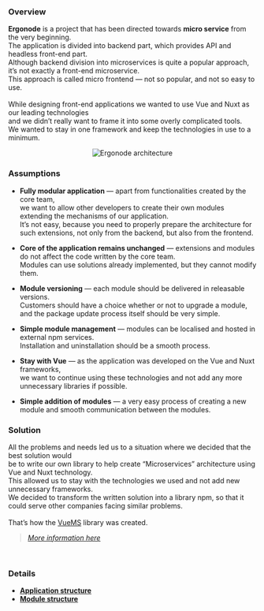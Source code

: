 ### Overview

**Ergonode** is a project that has been directed towards **micro service** from the very beginning. <br>
The application is divided into backend part, which provides API and headless front-end part. <br>
Although backend division into microservices is quite a popular approach, it’s not exactly a front-end microservice. <br>
This approach is called micro frontend — not so popular, and not so easy to use.
<br>
<br>
While designing front-end applications we wanted to use Vue and Nuxt as our leading technologies <br>
and we didn’t really want to frame it into some overly complicated tools. <br>We wanted to stay in one framework and keep the technologies in use to a minimum.

<p align="center">
     <img src="images/full_ergo_architecture.png"
          alt="Ergonode architecture"
          />
</p>

### Assumptions

* **Fully modular application** — apart from functionalities created by the core team, <br>
we want to allow other developers to create their own modules extending the mechanisms of our application. <br>
 It’s not easy, because you need to properly prepare the architecture for such extensions, not only from the backend, but also from the frontend.

* **Core of the application remains unchanged** — extensions and modules do not affect the code written by the core team.<br>
Modules can use solutions already implemented, but they cannot modify them.

* **Module versioning** — each module should be delivered in releasable versions. <br>
Customers should have a choice whether or not to upgrade a module, and the package update process itself should be very simple.

* **Simple module management** — modules can be localised and hosted in external npm services. <br>
Installation and uninstallation should be a smooth process.

* **Stay with Vue** — as the application was developed on the Vue and Nuxt frameworks, <br>
we want to continue using these technologies and not add any more unnecessary libraries if possible.

* **Simple addition of modules** — a very easy process of creating a new module and smooth communication between the modules.

### Solution

All the problems and needs led us to a situation where we decided that the best solution would <br>
be to write our own library to help create “Microservices” architecture using Vue and Nuxt technology. <br>
This allowed us to stay with the technologies we used and not add new unnecessary frameworks.<br>
We decided to transform the written solution into a library npm, so that it could serve other companies facing similar problems.
<br>
<br>
That’s how the [VueMS](https://www.npmjs.com/package/@ergonode/vuems) library was created. <br>

> *[More information here](frontend/architecture/app-structure.md)*
<br>

### Details

* [**Application structure**](frontend/architecture/app-structure.md)
* [**Module structure**](frontend/architecture/module-structure.md)

